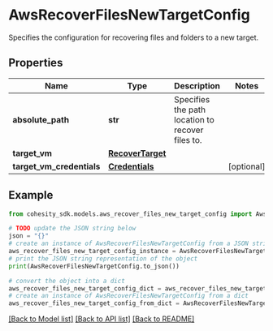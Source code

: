 # AwsRecoverFilesNewTargetConfig

Specifies the configuration for recovering files and folders to a new target.

## Properties

Name | Type | Description | Notes
------------ | ------------- | ------------- | -------------
**absolute_path** | **str** | Specifies the path location to recover files to. | 
**target_vm** | [**RecoverTarget**](RecoverTarget.md) |  | 
**target_vm_credentials** | [**Credentials**](Credentials.md) |  | [optional] 

## Example

```python
from cohesity_sdk.models.aws_recover_files_new_target_config import AwsRecoverFilesNewTargetConfig

# TODO update the JSON string below
json = "{}"
# create an instance of AwsRecoverFilesNewTargetConfig from a JSON string
aws_recover_files_new_target_config_instance = AwsRecoverFilesNewTargetConfig.from_json(json)
# print the JSON string representation of the object
print(AwsRecoverFilesNewTargetConfig.to_json())

# convert the object into a dict
aws_recover_files_new_target_config_dict = aws_recover_files_new_target_config_instance.to_dict()
# create an instance of AwsRecoverFilesNewTargetConfig from a dict
aws_recover_files_new_target_config_from_dict = AwsRecoverFilesNewTargetConfig.from_dict(aws_recover_files_new_target_config_dict)
```
[[Back to Model list]](../README.md#documentation-for-models) [[Back to API list]](../README.md#documentation-for-api-endpoints) [[Back to README]](../README.md)



